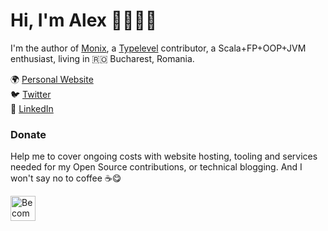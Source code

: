# Hi, I'm Alex 👋👨🏻‍💻

I'm the author of [Monix](https://monix.io), a [Typelevel](https://typelevel.org) contributor, a Scala+FP+OOP+JVM enthusiast, living in 🇷🇴 Bucharest, Romania.

🌍 <a href="https://alexn.org/" target="_blank">Personal Website</a> <br>
🐦 <a href="https://twitter.com/alexelcu" target="_blank">Twitter</a> <br/>
🕺 <a href="https://www.linkedin.com/in/alexelcu/" target="_blank">LinkedIn</a>

### Donate

Help me to cover ongoing costs with website hosting, tooling and services needed for my Open Source contributions, or technical blogging. And I won't say no to coffee ☕️😋

<a href="https://www.patreon.com/bePatron?u=6102596"><img label="Become a Patron!" alt="Become a Patron!" title="Become a Patron!" src="https://c5.patreon.com/external/logo/become_a_patron_button@2x.png" target="_blank" height="40" /></a>
